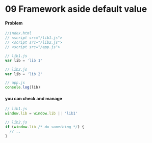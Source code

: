 # 09 Framework aside default value

#### Problem

```javascript
//index.html
// <script src="/lib1.js">
// <script src="/lib2.js">
// <script src="/app.js">

// lib1.js
var lib = 'lib 1'

// lib2.js
var lib = 'lib 2'

// app.js
console.log(lib)
```
#### you can check and manage

```javascript
// lib1.js
window.lib = window.lib || 'lib1'

// lib2.js
if (window.lib /* do something */) {
  // ..
} 

```